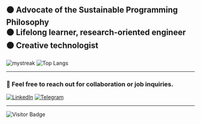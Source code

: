 🟠 Advocate of the Sustainable Programming Philosophy  
🟠 Lifelong learner, research-oriented engineer  
🟠 Creative technologist
---
<img src="https://github-readme-streak-stats.herokuapp.com/?user=maltsev-dev&theme=calm_pink" alt="mystreak"/> ![Top Langs](https://github-readme-stats.vercel.app/api/top-langs/?username=maltsev-dev&hide=TeX&layout=compact&theme=calm_pink)  

---
### 📩 Feel free to reach out for collaboration or job inquiries.
[![LinkedIn](https://img.shields.io/badge/linkedin-%230077B5.svg?style=for-the-badge&logoColor=white)](https://www.linkedin.com/in/a-maltsev/)
[![Telegram](https://img.shields.io/badge/telegram-%230077B5.svg?style=for-the-badge&logoColor=white)](https://t.me/replicantDuke)  

---
![Visitor Badge](https://visitor-badge.laobi.icu/badge?page_id=chemyl.chemyl)  
